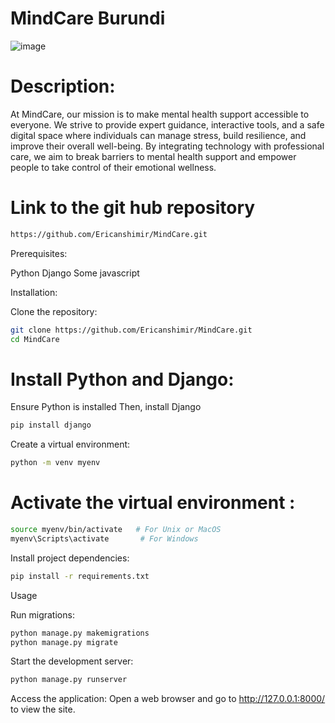 # MindCare Burundi

![image](https://github.com/user-attachments/assets/3185023a-261d-44c0-a634-da654600586d)


# Description:

At MindCare, our mission is to make mental health support accessible to everyone. We strive to provide expert guidance, interactive tools, and a safe digital space where individuals can manage stress, build resilience, and improve their overall well-being. By integrating technology with professional care, we aim to break barriers to mental health support and empower people to take control of their emotional wellness.

# Link to the git hub repository
```bash
https://github.com/Ericanshimir/MindCare.git
```
Prerequisites:

Python 
Django 
Some javascript

Installation:

Clone the repository:
```bash
git clone https://github.com/Ericanshimir/MindCare.git
cd MindCare
```

# Install Python and Django:


Ensure Python is installed
Then, install Django

```bash
pip install django 
```

Create a virtual environment:
```bash
python -m venv myenv
```
# Activate the virtual environment :
```bash
source myenv/bin/activate   # For Unix or MacOS
myenv\Scripts\activate       # For Windows
```

Install project dependencies:
```bash
pip install -r requirements.txt
```
Usage

Run migrations:
```bash
python manage.py makemigrations
python manage.py migrate
```
Start the development server:

```bash
python manage.py runserver
```

Access the application:
Open a web browser and go to http://127.0.0.1:8000/ to view the site.

